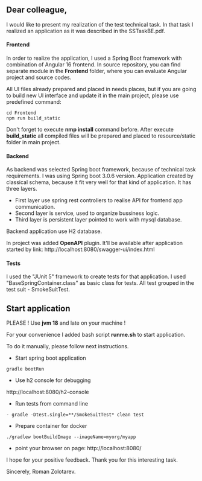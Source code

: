## Dear colleague,

I would like to present my realization of the test technical task.
In that task I realized an application as it was described
in the SSTaskBE.pdf.

#### Frontend

In order to realize the application, I used a Spring Boot framework with
combination of Angular 16 frontend. In source repository, you can find separate module in the **Frontend** folder,
where you can evaluate Angular project and source codes.

All UI files already prepared and placed in needs places, but if you are going to build new
UI interface and update it in the main project, please use predefined command:
```
cd Frontend
npm run build_static
```
Don't forget to execute **nmp install** command before. After execute **build_static**  all
compiled files will be prepared and placed to resource/static folder in main project.

#### Backend

As backend was selected Spring boot framework, because of technical task requirements. I was
using Spring boot 3.0.6 version. Application created by classical schema, because it fit very well
for that kind of application. It has three layers.

- First layer use spring rest controllers to realise API for frontend app communication.
- Second layer is service, used to organize bussiness logic.
- Third layer is persistent layer pointed to work with mysql database.

Backend application use H2 database.


In project was added **OpenAPI** plugin. It'll be available after application started by link:
http://localhost:8080/swagger-ui/index.html

#### Tests
I used the "JUnit 5" framework to create tests for that application. I used "BaseSpringContainer.class"
as basic class for tests. All test grouped in the test suit - SmokeSuitTest.

## Start application

PLEASE ! Use **jvm 18** and late on your machine !

For your convenience I added bash script **runme.sh** to start application.

To do it manually, please follow next instructions.

- Start spring boot application
```
gradle bootRun
```
- Use h2 console for debugging

http://localhost:8080/h2-console

- Run tests from command line
```
- gradle -Dtest.single=**/SmokeSuitTest* clean test
```

- Prepare container for docker
```
./gradlew bootBuildImage --imageName=myorg/myapp
```

- point your browser on page: http://localhost:8080/

I hope for your positive feedback. Thank you for this interesting task.

Sincerely, Roman Zolotarev.


